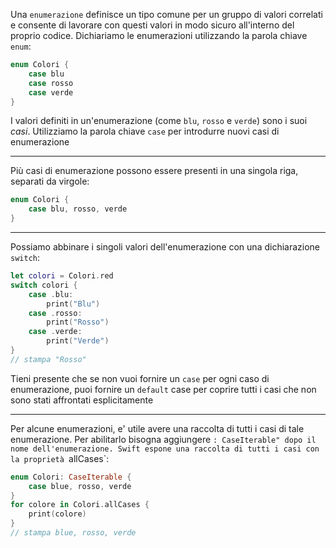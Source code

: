 Una `enumerazione` definisce un tipo comune per un gruppo di valori correlati e consente di lavorare con questi valori in modo sicuro all'interno del proprio codice.
Dichiariamo le enumerazioni utilizzando la parola chiave `enum`:
```swift
enum Colori {
	case blu
	case rosso
	case verde
}
```
I valori definiti in un'enumerazione (come `blu`, `rosso` e `verde`) sono i suoi _casi_.
Utilizziamo la parola chiave `case` per introdurre nuovi casi di enumerazione

---

Più casi di enumerazione possono essere presenti in una singola riga, separati da virgole:
```swift
enum Colori {
	case blu, rosso, verde
}
```

---

Possiamo abbinare i singoli valori dell'enumerazione con una dichiarazione `switch`:
```swift
let colori = Colori.red
switch colori {
	case .blu:
		print("Blu")
	case .rosso:
		print("Rosso")
	case .verde:
		print("Verde")
}
// stampa "Rosso"
```
Tieni presente che se non vuoi fornire un `case` per ogni caso di enumerazione, puoi fornire un `default` case per coprire tutti i casi che non sono stati affrontati esplicitamente

---

Per alcune enumerazioni, e' utile avere una raccolta di tutti i casi di tale enumerazione.
Per abilitarlo bisogna aggiungere `: CaseIterable" dopo il nome dell'enumerazione.
Swift espone una raccolta di tutti i casi con la proprietà `allCases`:
```swift
enum Colori: CaseIterable {
	case blue, rosso, verde
}
for colore in Colori.allCases {
    print(colore)
}
// stampa blue, rosso, verde
```
